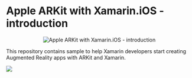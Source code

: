 
# Apple ARKit with Xamarin.iOS - introduction

<p align="center">
<img src="https://s1.postimg.org/4qhb9myq0v/Ar_Kit_Part1_Image1.png" alt="Apple ARKit with Xamarin.iOS - introduction"/>
</p>

This repository contains sample to help Xamarin developers start creating Augmented Reality apps with ARKit and Xamarin.

![](https://thumbs.gfycat.com/QueasyLoathsomeCaecilian-size_restricted.gif)
